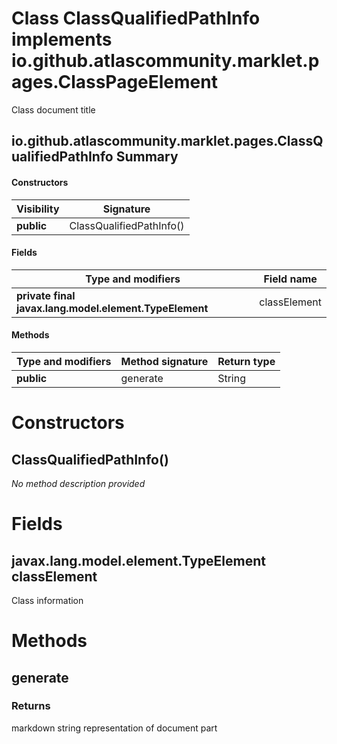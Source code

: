 Class ClassQualifiedPathInfo implements io.github.atlascommunity.marklet.pages.ClassPageElement
===============================================================================================
Class document title

io.github.atlascommunity.marklet.pages.ClassQualifiedPathInfo Summary
-------
#### Constructors
| Visibility | Signature                |
| ---------- | ------------------------ |
| **public** | ClassQualifiedPathInfo() |
#### Fields
| Type and modifiers                                     | Field name   |
| ------------------------------------------------------ | ------------ |
| **private final javax.lang.model.element.TypeElement** | classElement |
#### Methods
| Type and modifiers | Method signature | Return type |
| ------------------ | ---------------- | ----------- |
| **public**         | generate         | String      |

Constructors
============
ClassQualifiedPathInfo()
------------------------
*No method description provided*



Fields
======
javax.lang.model.element.TypeElement classElement
-------------------------------------------------
Class information



Methods
=======
generate
--------


### Returns

markdown string representation of document part



